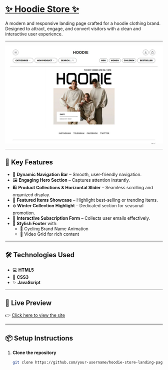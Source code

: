 # [✨ Hoodie Store ✨](https://hoodie-store-beta.vercel.app/)

A modern and responsive landing page crafted for a hoodie clothing brand. Designed to attract, engage, and convert visitors with a clean and interactive user experience.

---

![Hoodie Store Preview](Assets/main_page.png) <!-- Replace this with your actual image path or URL -->

---

## 🚀 Key Features

- 👕 **Dynamic Navigation Bar** – Smooth, user-friendly navigation.
- 🖼️ **Engaging Hero Section** – Captures attention instantly.
- 🛍️ **Product Collections & Horizontal Slider** – Seamless scrolling and organized display.
- 🌟 **Featured Items Showcase** – Highlight best-selling or trending items.
- ❄️ **Winter Collection Highlight** – Dedicated section for seasonal promotion.
- 📧 **Interactive Subscription Form** – Collects user emails effectively.
- 🦶 **Stylish Footer** with:
  - 🔄 Cycling Brand Name Animation  
  - 🎥 Video Grid for rich content

---

## 🛠️ Technologies Used

- 💻 **HTML5**
- 🎨 **CSS3**
- ✨ **JavaScript**

---

## 🔗 Live Preview

👉 [Click here to view the site](https://hoodie-store-beta.vercel.app/)

---

## 📦 Setup Instructions

1. **Clone the repository**
   ```bash
   git clone https://github.com/your-username/hoodie-store-landing-page.git
